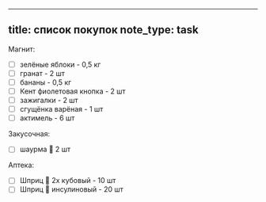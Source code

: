 ---
title: список покупок 
note_type: task
--

Магнит:
- [ ] зелёные яблоки - 0,5 кг
- [ ] гранат - 2 шт
- [ ] бананы  - 0,5 кг
- [ ] Кент фиолетовая кнопка - 2 шт
- [ ] зажигалки - 2 шт
- [ ] сгущёнка варёная - 1 шт
- [ ] актимель - 6 шт

Закусочная:
- [ ] шаурма 🌯 2 шт

Аптека:
- [ ] Шприц 💉 2х кубовый - 10 шт
- [ ] Шприц 💉 инсулиновый - 20 шт 
